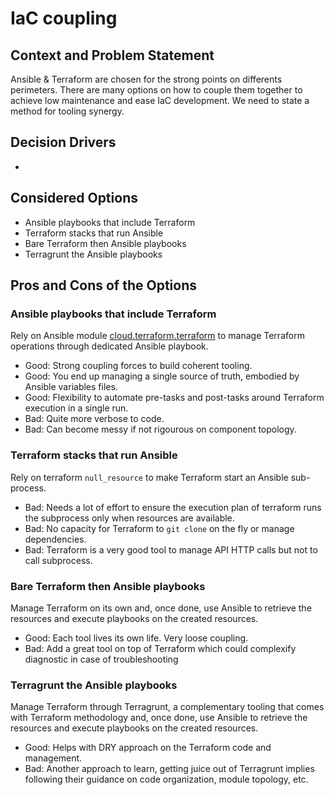 # IaC coupling

## Context and Problem Statement

Ansible & Terraform are chosen for the strong points on differents perimeters.
There are many options on how to couple them together to achieve low maintenance
and ease IaC development. We need to state a method for tooling synergy.

## Decision Drivers

* 

## Considered Options

* Ansible playbooks that include Terraform
* Terraform stacks that run Ansible
* Bare Terraform then Ansible playbooks
* Terragrunt the Ansible playbooks

## Pros and Cons of the Options

### Ansible playbooks that include Terraform

Rely on Ansible module [cloud.terraform.terraform](https://github.com/ansible-collections/cloud.terraform/blob/main/docs/cloud.terraform.terraform_module.rst)
to manage Terraform operations through dedicated Ansible playbook.

* Good: Strong coupling forces to build coherent tooling.
* Good: You end up managing a single source of truth, embodied by Ansible variables files.
* Good: Flexibility to automate pre-tasks and post-tasks around Terraform execution in a single
run.
* Bad: Quite more verbose to code.
* Bad: Can become messy if not rigourous on component topology.

### Terraform stacks that run Ansible

Rely on terraform `null_resource` to make Terraform start an Ansible sub-process.

* Bad: Needs a lot of effort to ensure the execution plan of terraform runs the subprocess only when resources are available.
* Bad: No capacity for Terraform to `git clone` on the fly or manage dependencies.
* Bad: Terraform is a very good tool to manage API HTTP calls but not to call subprocess.

### Bare Terraform then Ansible playbooks

Manage Terraform on its own and, once done, use Ansible to retrieve the resources and execute
playbooks on the created resources.

* Good: Each tool lives its own life. Very loose coupling.
* Bad: Add a great tool on top of Terraform which could complexify diagnostic in case of troubleshooting

### Terragrunt the Ansible playbooks

Manage Terraform through Terragrunt, a complementary tooling that comes with Terraform
methodology and, once done, use Ansible to retrieve the resources and execute
playbooks on the created resources.

* Good: Helps with DRY approach on the Terraform code and management.
* Bad: Another approach to learn, getting juice out of Terragrunt implies following their guidance on code organization, module topology, etc.



